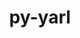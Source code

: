 ---
title: "py-yarl"
layout: cache
categories: [package, develop-2024-06-02]
meta: {"versions": ["1.9.2"], "compilers": ["apple-clang@=15.0.0", "gcc@=11.4.0", "gcc@=9.4.0", "oneapi@=2024.0.0"], "oss": ["ubuntu20.04", "ubuntu22.04", "ventura"], "platforms": ["darwin", "linux"], "targets": ["aarch64", "neoverse_v1", "ppc64le", "x86_64_v3"], "stacks": ["e4s", "e4s-neoverse_v1", "e4s-oneapi", "e4s-power", "ml-darwin-aarch64-mps", "ml-linux-x86_64-cpu", "ml-linux-x86_64-cuda", "root"], "num_specs": 10, "num_specs_by_stack": {"root": 10, "ml-darwin-aarch64-mps": 2, "e4s-power": 1, "e4s-neoverse_v1": 2, "ml-linux-x86_64-cpu": 2, "ml-linux-x86_64-cuda": 2, "e4s": 2, "e4s-oneapi": 1}}
spec_details: [{"hash": "ombggl3did6p6eh7mhxcdlkbt6lan4b4", "compiler": "apple-clang@=15.0.0", "versions": ["1.9.2"], "os": "ventura", "platform": "darwin", "target": "aarch64", "variants": ["build_system=python_pip"], "stacks": ["root", "ml-darwin-aarch64-mps"], "size": "-", "tarball": "https://binaries.spack.io/develop-2024-06-02/build_cache/darwin-ventura-aarch64/apple-clang-15.0.0/py-yarl-1.9.2/darwin-ventura-aarch64-apple-clang-15.0.0-py-yarl-1.9.2-ombggl3did6p6eh7mhxcdlkbt6lan4b4.spack"}, {"hash": "t57kvtpubu6urh2mgw5dk3meamlvdztj", "compiler": "apple-clang@=15.0.0", "versions": ["1.9.2"], "os": "ventura", "platform": "darwin", "target": "aarch64", "variants": ["build_system=python_pip"], "stacks": ["root", "ml-darwin-aarch64-mps"], "size": "-", "tarball": "https://binaries.spack.io/develop-2024-06-02/build_cache/darwin-ventura-aarch64/apple-clang-15.0.0/py-yarl-1.9.2/darwin-ventura-aarch64-apple-clang-15.0.0-py-yarl-1.9.2-t57kvtpubu6urh2mgw5dk3meamlvdztj.spack"}, {"hash": "edfx4onga4nzn5knf44vp2szgonopvvn", "compiler": "gcc@=9.4.0", "versions": ["1.9.2"], "os": "ubuntu20.04", "platform": "linux", "target": "ppc64le", "variants": ["build_system=python_pip"], "stacks": ["root", "e4s-power"], "size": "-", "tarball": "https://binaries.spack.io/develop-2024-06-02/build_cache/linux-ubuntu20.04-ppc64le/gcc-9.4.0/py-yarl-1.9.2/linux-ubuntu20.04-ppc64le-gcc-9.4.0-py-yarl-1.9.2-edfx4onga4nzn5knf44vp2szgonopvvn.spack"}, {"hash": "mejvc7qqromcxf2kyun4dzj674fw3brc", "compiler": "gcc@=11.4.0", "versions": ["1.9.2"], "os": "ubuntu22.04", "platform": "linux", "target": "neoverse_v1", "variants": ["build_system=python_pip"], "stacks": ["e4s-neoverse_v1", "root"], "size": "-", "tarball": "https://binaries.spack.io/develop-2024-06-02/build_cache/linux-ubuntu22.04-neoverse_v1/gcc-11.4.0/py-yarl-1.9.2/linux-ubuntu22.04-neoverse_v1-gcc-11.4.0-py-yarl-1.9.2-mejvc7qqromcxf2kyun4dzj674fw3brc.spack"}, {"hash": "sr3fefublfkc4znpbu6x7ocmwdrc66ax", "compiler": "gcc@=11.4.0", "versions": ["1.9.2"], "os": "ubuntu22.04", "platform": "linux", "target": "neoverse_v1", "variants": ["build_system=python_pip"], "stacks": ["e4s-neoverse_v1", "root"], "size": "-", "tarball": "https://binaries.spack.io/develop-2024-06-02/build_cache/linux-ubuntu22.04-neoverse_v1/gcc-11.4.0/py-yarl-1.9.2/linux-ubuntu22.04-neoverse_v1-gcc-11.4.0-py-yarl-1.9.2-sr3fefublfkc4znpbu6x7ocmwdrc66ax.spack"}, {"hash": "ujaoy47evjhccciabjl5yg7jdbl3zscq", "compiler": "gcc@=11.4.0", "versions": ["1.9.2"], "os": "ubuntu22.04", "platform": "linux", "target": "x86_64_v3", "variants": ["build_system=python_pip"], "stacks": ["root", "ml-linux-x86_64-cpu", "ml-linux-x86_64-cuda"], "size": "-", "tarball": "https://binaries.spack.io/develop-2024-06-02/build_cache/linux-ubuntu22.04-x86_64_v3/gcc-11.4.0/py-yarl-1.9.2/linux-ubuntu22.04-x86_64_v3-gcc-11.4.0-py-yarl-1.9.2-ujaoy47evjhccciabjl5yg7jdbl3zscq.spack"}, {"hash": "lvahovqsmt4xxzoys6nj35ynd2ca2emn", "compiler": "gcc@=11.4.0", "versions": ["1.9.2"], "os": "ubuntu22.04", "platform": "linux", "target": "x86_64_v3", "variants": ["build_system=python_pip"], "stacks": ["root", "ml-linux-x86_64-cpu", "ml-linux-x86_64-cuda"], "size": "-", "tarball": "https://binaries.spack.io/develop-2024-06-02/build_cache/linux-ubuntu22.04-x86_64_v3/gcc-11.4.0/py-yarl-1.9.2/linux-ubuntu22.04-x86_64_v3-gcc-11.4.0-py-yarl-1.9.2-lvahovqsmt4xxzoys6nj35ynd2ca2emn.spack"}, {"hash": "unbcxchz4qjs7uco7zvyc3iqdfcnvlpu", "compiler": "gcc@=11.4.0", "versions": ["1.9.2"], "os": "ubuntu22.04", "platform": "linux", "target": "x86_64_v3", "variants": ["build_system=python_pip"], "stacks": ["root", "e4s"], "size": "-", "tarball": "https://binaries.spack.io/develop-2024-06-02/build_cache/linux-ubuntu22.04-x86_64_v3/gcc-11.4.0/py-yarl-1.9.2/linux-ubuntu22.04-x86_64_v3-gcc-11.4.0-py-yarl-1.9.2-unbcxchz4qjs7uco7zvyc3iqdfcnvlpu.spack"}, {"hash": "3kzuktfou5qzpaidmcsuqtj72d62fb7u", "compiler": "gcc@=11.4.0", "versions": ["1.9.2"], "os": "ubuntu22.04", "platform": "linux", "target": "x86_64_v3", "variants": ["build_system=python_pip"], "stacks": ["root", "e4s"], "size": "-", "tarball": "https://binaries.spack.io/develop-2024-06-02/build_cache/linux-ubuntu22.04-x86_64_v3/gcc-11.4.0/py-yarl-1.9.2/linux-ubuntu22.04-x86_64_v3-gcc-11.4.0-py-yarl-1.9.2-3kzuktfou5qzpaidmcsuqtj72d62fb7u.spack"}, {"hash": "oqomjutbsyqlkr4etekqhdxa4hg6tix5", "compiler": "oneapi@=2024.0.0", "versions": ["1.9.2"], "os": "ubuntu22.04", "platform": "linux", "target": "x86_64_v3", "variants": ["build_system=python_pip"], "stacks": ["root", "e4s-oneapi"], "size": "-", "tarball": "https://binaries.spack.io/develop-2024-06-02/build_cache/linux-ubuntu22.04-x86_64_v3/oneapi-2024.0.0/py-yarl-1.9.2/linux-ubuntu22.04-x86_64_v3-oneapi-2024.0.0-py-yarl-1.9.2-oqomjutbsyqlkr4etekqhdxa4hg6tix5.spack"}]
---